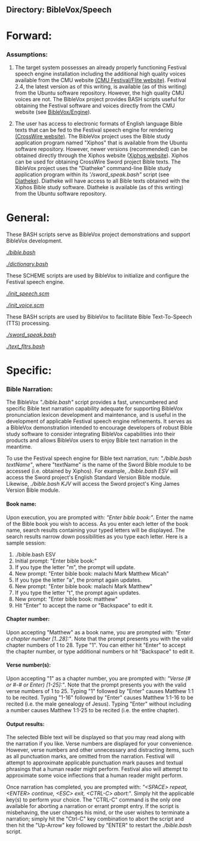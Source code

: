 ## Directory: BibleVox/Speech

# Forward:

### Assumptions:

1. The target system possesses an already properly functioning Festival speech engine installation including the additional high quality voices available from the CMU website [(CMU Festival/Flite website)](http://www.festvox.org/). Festival 2.4, the latest version as of this writing, is available (as of this writing) from the Ubuntu software repository. However, the high quality CMU voices are not. The BibleVox project provides BASH scripts useful for obtaining the Festival software and voices directly from the CMU website (see [BibleVox/Engine](../Engine/EngineDirDoc.md)).

2. The user has access to electronic formats of English language Bible texts that can be fed to the Festival speech engine for rendering [(CrossWire website)](https://www.crosswire.org/). The BibleVox project uses the Bible study application program named "Xiphos" that is available from the Ubuntu software repository. However, newer versions (recommended) can be obtained directly through the Xiphos website ([Xiphos website](http://xiphos.org/)). Xiphos can be used for obtaining CrossWire Sword project Bible texts. The BibleVox project uses the "Diatheke" command-line Bible study application program within its *'/sword_speak.bash"* script (see [Diatheke](https://crosswire.org/wiki/Frontends:Diatheke)). Diatheke will have access to all Bible texts obtained with the Xiphos Bible study software. Diatheke is available (as of this writing) from the Ubuntu software repository.

# General:

These BASH scripts serve as BibleVox project demonstrations and support BibleVox development.

[*./bible.bash*](./bible.bash)

[*./dictionary.bash*](./dictionary.bash)

These SCHEME scripts are used by BibleVox to initialize and configure the Festival speech engine.

[*./init_speech.scm*](./init_speech.scm)

[*./init_voice.scm*](./init_voice.scm)

These BASH scripts are used by BibleVox to facilitate Bible Text-To-Speech (TTS) processing.

[*./sword_speak.bash*](./sword_speak.bash)

[*./text_fltrs.bash*](./text_fltrs.bash)

# Specific:

### Bible Narration:

The BibleVox *"./bible.bash"* script provides a fast, unencumbered and specific Bible text narration capability adequate for supporting BibleVox pronunciation lexicon development and maintenance, and is useful in the development of applicable Festival speech engine refinements. It serves as a BibleVox demonstration intended to encourage developers of robust Bible study software to consider integrating BibleVox capabilities into their products and allows BibleVox users to enjoy Bible text narration in the meantime.

To use the Festival speech engine for Bible text narration, run: *"./bible.bash textName"*, where "textName" is the name of the Sword Bible module to be accessed (i.e. obtained by Xiphos). For example, *./bible.bash ESV* will access the Sword project's English Standard Version Bible module. Likewise, *./bible.bash KJV* will access the Sword project's King James Version Bible module.

#### Book name:

Upon execution, you are prompted with: *"Enter bible book:"*. Enter the name of the Bible book you wish to access. As you enter each letter of the book name, search results containing your typed letters will be displayed. The search results narrow down possibilities as you type each letter. Here is a sample session:

1. ./bible.bash ESV
2. Initial prompt: "Enter bible book:"
3. If you type the letter "m", the prompt will update.
4. New prompt: "Enter bible book: malachi  Mark  Matthew  Micah"
5. If you type the letter "a", the prompt again updates.
6. New prompt: "Enter bible book: malachi  Mark  Matthew"
7. If you type the letter "t", the prompt again updates.
8. New prompt: "Enter bible book: matthew"
9. Hit "Enter" to accept the name or "Backspace" to edit it.

#### Chapter number:

Upon accepting "Matthew" as a book name, you are prompted with: *"Enter a chapter number [1..28]:"*. Note that the prompt presents you with the valid chapter numbers of 1 to 28. Type "1". You can either hit "Enter" to accept the chapter number, or type additional numbers or hit "Backspace" to edit it.

#### Verse number(s):

Upon accepting "1" as a chapter number, you are prompted with: *"Verse (# or #-# or Enter) [1-25]:"*. Note that the prompt presents you with the valid verse numbers of 1 to 25. Typing "1" followed by "Enter" causes Matthew 1:1 to be recited. Typing "1-16" followed by "Enter" causes Matthew 1:1-16 to be recited (i.e. the male genealogy of Jesus). Typing "Enter" without including a number causes Matthew 1:1-25 to be recited (i.e. the entire chapter).

#### Output results:

The selected Bible text will be displayed so that you may read along with the narration if you like. Verse numbers are displayed for your convenience. However, verse numbers and other unnecessary and distracting items, such as all punctuation marks, are omitted from the narration. Festival will attempt to approximate applicable punctuation mark pauses and textual phrasings that a human reader might perform. Festival also will attempt to approximate some voice inflections that a human reader might perform.

Once narration has completed, you are prompted with: *"<_SPACE_> repeat, <_ENTER_> continue, <_ESC_> exit, <_CTRL-C_> abort:*". Simply hit the applicable key(s) to perform your choice. The "CTRL-C" command is the only one available for aborting a narration or errant prompt entry. If the script is misbehaving, the user changes his mind, or the user wishes to terminate a narration; simply hit the "Ctrl-C" key combination to abort the script and then hit the "Up-Arrow" key followed by "ENTER" to restart the *./bible.bash* script. 


